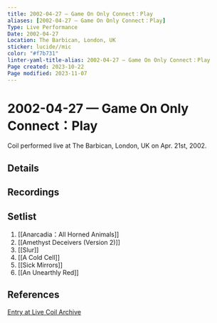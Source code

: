 ```yaml
---
title: 2002-04-27 — Game On Only Connect：Play
aliases: [2002-04-27 — Game On Only Connect：Play]
Type: Live Performance
Date: 2002-04-27
Location: The Barbican, London, UK
sticker: lucide//mic
color: "#f7b731"
linter-yaml-title-alias: 2002-04-27 — Game On Only Connect：Play
Page created: 2023-10-22
Page modified: 2023-11-07
---
```


# 2002-04-27 — Game On Only Connect：Play

Coil performed live at The Barbican, London, UK on Apr. 21st, 2002.

## Details


## Recordings


## Setlist
1. [[Anarcadia：All Horned Animals]]
2. [[Amethyst Deceivers (Version 2)]]
3. [[Slur]]
4. [[A Cold Cell]]
5. [[Sick Mirrors]]
6. [[An Unearthly Red]]

## References

[Entry at Live Coil Archive](https://live-coil-archive.com/2002-part1/2002-barbican/)
